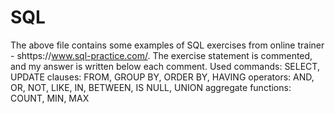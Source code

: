 # SQL 
The above file contains some examples of SQL exercises from online trainer - shttps://www.sql-practice.com/. 
The exercise statement is commented, and my answer is written below each comment. 
Used commands: SELECT, UPDATE
     clauses: FROM, GROUP BY, ORDER BY, HAVING
     operators: AND, OR, NOT, LIKE, IN, BETWEEN, IS NULL, UNION
     aggregate functions: COUNT, MIN, MAX
